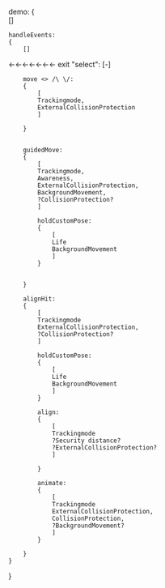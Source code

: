 
demo:
{	
	[]
	
	handleEvents:
	{
		[]
		
<-<-<-<-<-<-<-	exit "select": [-]

		move <> /\ \/:
		{
			[
			Trackingmode,
			ExternalCollisionProtection
			]
		
		}
		
			
		guidedMove:
		{
			[
			Trackingmode,
			Awareness,
			ExternalCollisionProtection,
			BackgroundMovement,
			?CollisionProtection?
			]
		
			holdCustomPose:
			{
				[
				Life
				BackgroundMovement
				]
			}
		
		
		}
	
		alignHit: 
		{
			[
			Trackingmode
			ExternalCollisionProtection,
			?CollisionProtection?
			]
			
			holdCustomPose:
			{
				[
				Life
				BackgroundMovement
				]
			}
			
			align:
			{
				[
				Trackingmode
				?Security distance?
				?ExternalCollisionProtection?
				]
			
			}
			
			animate:
			{
				[
				Trackingmode
				ExternalCollisionProtection,
				CollisionProtection,
				?BackgroundMovement?
				]
			}
			
		}		
	}
}


















